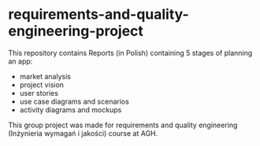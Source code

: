 # requirements-and-quality-engineering-project
This repository contains Reports (in Polish) containing 5 stages of planning an app:
- market analysis
- project vision
- user stories
- use case diagrams and scenarios
- activity diagrams and mockups

This group project was made for requirements and quality engineering (Inżynieria wymagań i jakości) course at AGH.
